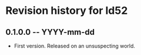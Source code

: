 # Revision history for ld52

## 0.1.0.0 -- YYYY-mm-dd

* First version. Released on an unsuspecting world.
